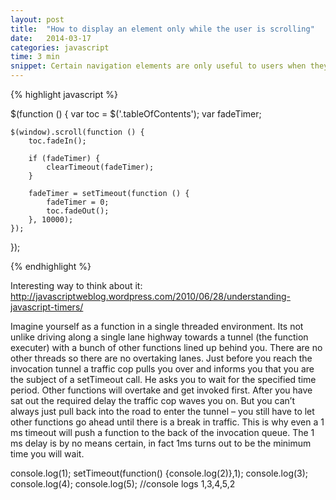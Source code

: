 ```yaml
---
layout: post
title:  "How to display an element only while the user is scrolling"
date:   2014-03-17
categories: javascript
time: 3 min
snippet: Certain navigation elements are only useful to users when they're looking for new content. The following is a simple tutorial for making an element fade in as the user scrolls and fadeout as they pause to read.    
---
```




{% highlight javascript %}

$(function () {
    var toc = $('.tableOfContents');
    var fadeTimer;

    $(window).scroll(function () {
        toc.fadeIn();

        if (fadeTimer) {
            clearTimeout(fadeTimer);
        }

        fadeTimer = setTimeout(function () {
            fadeTimer = 0;
            toc.fadeOut();
        }, 10000);
    });
});

{% endhighlight %}

Interesting way to think about it: http://javascriptweblog.wordpress.com/2010/06/28/understanding-javascript-timers/

Imagine yourself as a function in a single threaded environment. Its not unlike driving along a single lane highway towards a tunnel (the function executer) with a bunch of other functions lined up behind you. There are no other threads so there are no overtaking lanes. Just before you reach the invocation tunnel a traffic cop pulls you over and informs you that you are the subject of a setTimeout call. He asks you to wait for the specified time period. Other functions will overtake and get invoked first. After you have sat out the required delay the traffic cop waves you on. But you can’t always just pull back into the road to enter the tunnel – you still have to let other functions go ahead until there is a break in traffic. This is why even a 1 ms timeout will push a function to the back of the invocation queue. The 1 ms delay is by no means certain, in fact 1ms turns out to be the minimum time you will wait.

console.log(1);
setTimeout(function() {console.log(2)},1);
console.log(3);
console.log(4);
console.log(5);
//console logs 1,3,4,5,2
